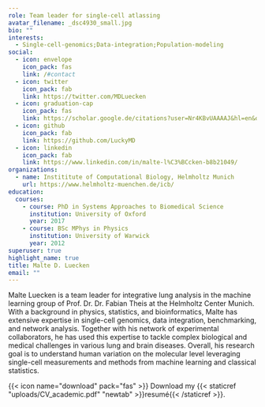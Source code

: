 ```yaml
---
role: Team leader for single-cell atlassing
avatar_filename: _dsc4930_small.jpg
bio: ""
interests:
  - Single-cell-genomics;Data-integration;Population-modeling
social:
  - icon: envelope
    icon_pack: fas
    link: /#contact
  - icon: twitter
    icon_pack: fab
    link: https://twitter.com/MDLuecken
  - icon: graduation-cap
    icon_pack: fas
    link: https://scholar.google.de/citations?user=Nr4KBvUAAAAJ&hl=en&oi=ao
  - icon: github
    icon_pack: fab
    link: https://github.com/LuckyMD
  - icon: linkedin
    icon_pack: fab
    link: https://www.linkedin.com/in/malte-l%C3%BCcken-b8b21049/
organizations:
  - name: Instititute of Computational Biology, Helmholtz Munich
    url: https://www.helmholtz-muenchen.de/icb/
education:
  courses:
    - course: PhD in Systems Approaches to Biomedical Science
      institution: University of Oxford
      year: 2017
    - course: BSc MPhys in Physics
      institution: University of Warwick
      year: 2012
superuser: true
highlight_name: true
title: Malte D. Luecken
email: ""
---
```

Malte Luecken is a team leader for integrative lung analysis in the machine learning group of Prof. Dr. Dr. Fabian Theis at the Helmholtz Center Munich. With a background in physics, statistics, and bioinformatics, Malte has extensive expertise in single-cell genomics, data integration, benchmarking, and network analysis. Together with his network of experimental collaborators, he has used this expertise to tackle complex biological and medical challenges in various lung and brain diseases. Overall, his research goal is to understand human variation on the molecular level leveraging single-cell measurements and methods from machine learning and classical statistics.

{{< icon name="download" pack="fas" >}} Download my {{< staticref "uploads/CV_academic.pdf" "newtab" >}}resumé{{< /staticref >}}.